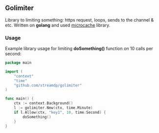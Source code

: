 ## Golimiter

Library to limiting something: https request, loops, sends to the channel & etc.
Written on **golang** and used [microcache](https://github.com/streamdp/microcache) library.

### Usage
Example library usage for limiting **doSomething()** function on 10 calls per second:
```go
package main

import (
    "context"
    "time"
    "github.com/streamdp/golimiter"
)

func main() {
	ctx := context.Background()
    l := golimiter.New(ctx, time.Minute)
    if l.Allow(ctx, "key1", 10, time.Second) {
        doSomething()
    }
}
```